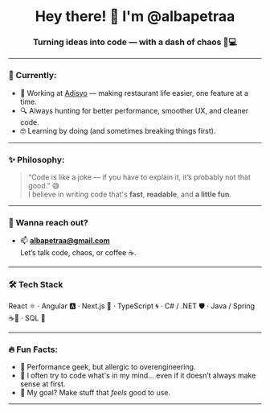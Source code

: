 <h1 align="center">Hey there! 👋 I'm @albapetraa</h1>
<h3 align="center">Turning ideas into code — with a dash of chaos 🧠💻</h3>

---

### 💼 Currently:
- 🚀 Working at [Adisyo](https://adisyo.com) — making restaurant life easier, one feature at a time.
- 🔍 Always hunting for better performance, smoother UX, and cleaner code.
- 🤓 Learning by doing (and sometimes breaking things first).

---

### ✨ Philosophy:
> “Code is like a joke — if you have to explain it, it’s probably not that good.” 😅  
> I believe in writing code that's **fast**, **readable**, and **a little fun**.

---

### 💌 Wanna reach out?
- 📫 **albapetraa@gmail.com**  
Let’s talk code, chaos, or coffee ☕.

---

### 🛠️ Tech Stack
React ⚛️ · Angular 🅰️ · Next.js 🚀 · TypeScript 🌀 · C# / .NET 🛡️ · Java / Spring ☕🌱 · SQL 🧮

---

### 🔥 Fun Facts:
- 🫡 Performance geek, but allergic to overengineering.
- 🧠 I often try to code what's in my mind… even if it doesn’t always make sense at first.
- 🎯 My goal? Make stuff that *feels* good to use.

---

